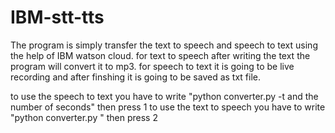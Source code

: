 # IBM-stt-tts
The program is simply transfer the text to speech and speech to text using the help of IBM watson cloud. for text to speech after writing the text the program will convert it to mp3. for speech to text it is going to be live recording and after finshing it is going to be saved as txt file.

to use the speech to text you have to write "python converter.py -t and the number of seconds" then press 1 
to use the text to speech you have to write "python converter.py " then press 2 
